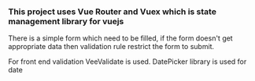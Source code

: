 ### This project uses Vue Router and Vuex which is state management library for vuejs

There is a simple form which need to be filled, if the form doesn't get appropriate data 
then validation rule restrict the form to submit.

For front end validation VeeValidate is used.
DatePicker library is used for date
